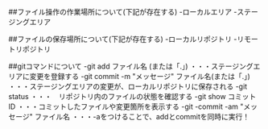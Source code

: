 ##ファイル操作の作業場所について(下記が存在する)
-ローカルエリア
-ステージングエリア

##ファイルの保存場所について(下記が存在する)
-ローカルリポジトリ
-リモートリポジトリ


##gitコマンドについて
-git add ファイル名 (または「.」) ・・・ステージングエリアに変更を登録する
-git commit -m "メッセージ" ファイル名(または「.」) ・・・ステージングエリアの変更が、ローカルリポジトリに保存される
-git status ・・・　リポジトリ内のファイルの状態を確認する
-git show コミットID ・・・コミットしたファイルや変更箇所を表示する
-git -commit -am "メッセージ" ファイル名 ・・・-aをつけることで、addとcommitを同時に実行！
